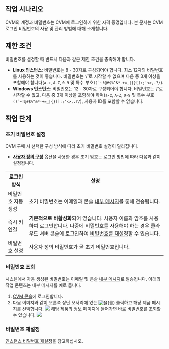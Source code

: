 ## 작업 시나리오
CVM의 계정과 비밀번호는 CVM에 로그인하기 위한 자격 증명입니다. 본 문서는 CVM 로그인 비밀번호의 사용 및 관리 방법에 대해 소개합니다.

## 제한 조건

비밀번호를 설정할 때 반드시 다음과 같은 제한 조건을 충족해야 합니다.
- **Linux 인스턴스**: 비밀번호는 8 - 30자로 구성되어야 합니다. 최소 12자의 비밀번호를 사용하는 것이 좋습니다. 비밀번호는 ‘/’로 시작할 수 없으며 다음 중 3개 이상을 포함해야 합니다(`a-z`, `A-Z`, `0-9` 및 특수 부호<code>()`~!@#$%^&*-+=_|{}[]:;'<>,.?/</code>).
- **Windows 인스턴스**: 비밀번호는 12 - 30자로 구성되어야 합니다. 비밀번호는 ‘/’로 시작할 수 없고, 다음 중 3개 이상을 포함해야 하며(`a-z`, `A-Z`, `0-9` 및 특수 부호<code>()`~!@#$%^&*-+=_|{}[]:;'<>,.?/</code>), 사용자 ID를 포함할 수 없습니다.

## 작업 단계

### 초기 비밀번호 설정
CVM 구매 시 선택한 구성 방식에 따라 초기 비밀번호 설정이 달라집니다.
 - [**사용자 정의 구성**](https://buy.intl.cloud.tencent.com/cvm?regionId=4&projectId=-1) 옵션을 사용한 경우 초기 암호는 로그인 방법에 따라 다음과 같이 설정됩니다.
<table>
	<tr><th>로그인 방식</th><th>설명</th></tr>
	<tr><td>비밀번호 자동 생성</td><td>초기 비밀번호는 이메일과 콘솔 <a href="https://console.cloud.tencent.com/message">내부 메시지</a>를 통해 전송됩니다.</td></tr>
	<tr><td>즉시 키 연결</td><td><b>기본적으로 비활성화</b>되어 있습니다. 사용자 이름과 암호를 사용하여 로그인합니다. 나중에 비밀번호를 사용해야 하는 경우 클라우드 서버 콘솔에 로그인하여 <a href="https://intl.cloud.tencent.com/document/product/213/16566">비밀번호를 재설정</a>할 수 있습니다.</td></tr>
	<tr><td>비밀번호 설정</td><td>사용자 정의 비밀번호가 곧 초기 비밀번호입니다.</td></tr>
</table>


### 비밀번호 조회

시스템에서 자동 생성된 비밀번호는 이메일 및 콘솔 [내부 메시지](https://console.cloud.tencent.com/message)로 발송됩니다. 아래의 작업 콘텐츠는 내부 메시지를 예로 듭니다.
1. [CVM 콘솔](https://console.cloud.tencent.com/cvm/)에 로그인합니다.
2. 다음 이미지와 같이 오른쪽 상단 모서리에 있는 <img src="https://qcloudimg.tencent-cloud.cn/raw/d47b595ce159b2946f5fbbe10509569a.png" style="margin: -3px 0px;"></img>을(를) 클릭하고 해당 제품 메시지를 선택합니다.
![](https://main.qcloudimg.com/raw/e3c624a805d2f5776807df44bd373b59.png)
해당 제품의 정보 페이지에 들어가면 바로 비밀번호를 조회할 수 있습니다.
![](https://main.qcloudimg.com/raw/73bef8b11ded3d0cee5441d3d3218e25.png)

### 비밀번호 재설정

[인스턴스 비밀번호 재설정](https://intl.cloud.tencent.com/document/product/213/16566)을 참고하십시오.
	
	
